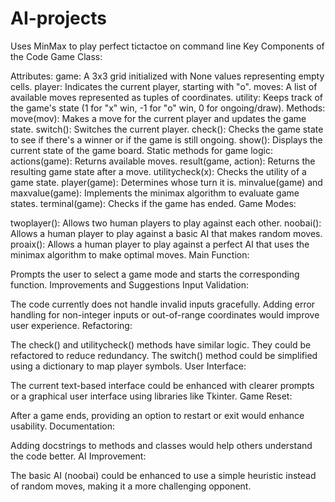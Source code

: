 # AI-projects
Uses MinMax to play perfect tictactoe on command line
Key Components of the Code
Game Class:

Attributes:
game: A 3x3 grid initialized with None values representing empty cells.
player: Indicates the current player, starting with "o".
moves: A list of available moves represented as tuples of coordinates.
utility: Keeps track of the game's state (1 for "x" win, -1 for "o" win, 0 for ongoing/draw).
Methods:
move(mov): Makes a move for the current player and updates the game state.
switch(): Switches the current player.
check(): Checks the game state to see if there's a winner or if the game is still ongoing.
show(): Displays the current state of the game board.
Static methods for game logic:
actions(game): Returns available moves.
result(game, action): Returns the resulting game state after a move.
utilitycheck(x): Checks the utility of a game state.
player(game): Determines whose turn it is.
minvalue(game) and maxvalue(game): Implements the minimax algorithm to evaluate game states.
terminal(game): Checks if the game has ended.
Game Modes:

twoplayer(): Allows two human players to play against each other.
noobai(): Allows a human player to play against a basic AI that makes random moves.
proaix(): Allows a human player to play against a perfect AI that uses the minimax algorithm to make optimal moves.
Main Function:

Prompts the user to select a game mode and starts the corresponding function.
Improvements and Suggestions
Input Validation:

The code currently does not handle invalid inputs gracefully. Adding error handling for non-integer inputs or out-of-range coordinates would improve user experience.
Refactoring:

The check() and utilitycheck() methods have similar logic. They could be refactored to reduce redundancy.
The switch() method could be simplified using a dictionary to map player symbols.
User Interface:

The current text-based interface could be enhanced with clearer prompts or a graphical user interface using libraries like Tkinter.
Game Reset:

After a game ends, providing an option to restart or exit would enhance usability.
Documentation:

Adding docstrings to methods and classes would help others understand the code better.
AI Improvement:

The basic AI (noobai) could be enhanced to use a simple heuristic instead of random moves, making it a more challenging opponent.
